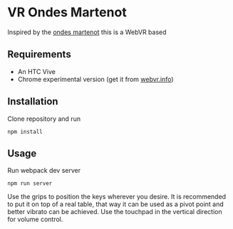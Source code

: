 # VR Ondes Martenot

Inspired by the [ondes martenot](https://www.youtube.com/watch?v=v0aflcF0-ys) this is a WebVR based

## Requirements
* An HTC Vive
* Chrome experimental version (get it from [webvr.info](https://webvr.info/get-chrome/))

## Installation
Clone repository and run

```
npm install
```

## Usage
Run webpack dev server

```
npm run server
```

Use the grips to position the keys wherever you desire. It is recommended to put it on top of a real table, that way it can be used as a pivot point and better vibrato can be achieved.
Use the touchpad in the vertical direction for volume control.

